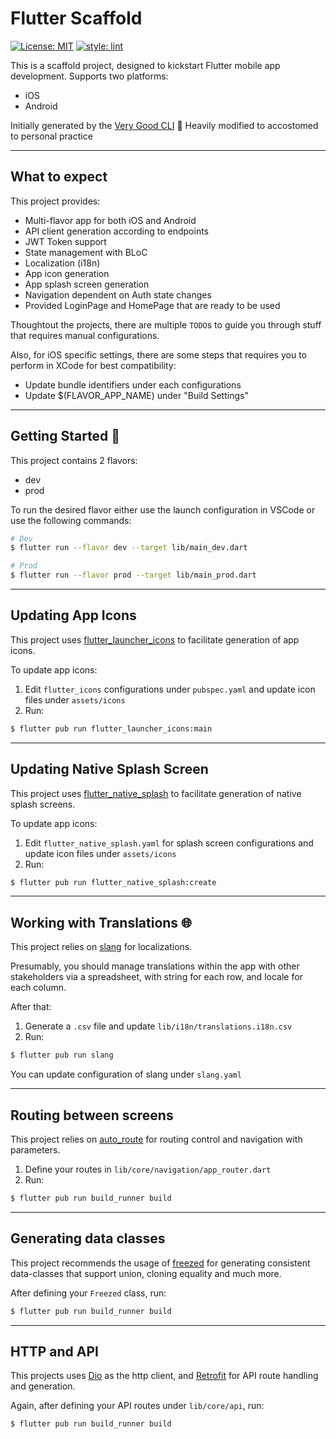 # Flutter Scaffold

[![License: MIT](https://img.shields.io/badge/license-MIT-blue.svg)](https://opensource.org/licenses/MIT)
[![style: lint](https://img.shields.io/badge/style-lint-4BC0F5.svg)](https://pub.dev/packages/lint)

This is a scaffold project, designed to kickstart Flutter mobile app development.
Supports two platforms:
- iOS
- Android

Initially generated by the [Very Good CLI](https://github.com/VeryGoodOpenSource/very_good_cli) 🤖
Heavily modified to accostomed to personal practice

---

## What to expect

This project provides:
- Multi-flavor app for both iOS and Android
- API client generation according to endpoints
- JWT Token support
- State management with BLoC
- Localization (i18n)
- App icon generation
- App splash screen generation
- Navigation dependent on Auth state changes
- Provided LoginPage and HomePage that are ready to be used

Thoughtout the projects, there are multiple `TODO`s to guide you through stuff that requires manual configurations.

Also, for iOS specific settings, there are some steps that requires you to perform in XCode for best compatibility:
- Update bundle identifiers under each configurations
- Update $(FLAVOR_APP_NAME) under "Build Settings"

---

## Getting Started 🚀

This project contains 2 flavors:

- dev
- prod

To run the desired flavor either use the launch configuration in VSCode or use the following commands:

```sh
# Dev
$ flutter run --flavor dev --target lib/main_dev.dart

# Prod
$ flutter run --flavor prod --target lib/main_prod.dart
```

---

## Updating App Icons

This project uses [flutter_launcher_icons](https://pub.dev/packages/flutter_launcher_icons) to facilitate generation of app icons.

To update app icons:

1. Edit `flutter_icons` configurations under `pubspec.yaml` and update icon files under `assets/icons`
2. Run:

```sh
$ flutter pub run flutter_launcher_icons:main
```

---

## Updating Native Splash Screen

This project uses [flutter_native_splash](https://pub.dev/packages/flutter_native_splash) to facilitate generation of native splash screens.

To update app icons:

1. Edit `flutter_native_splash.yaml` for splash screen configurations and update icon files under `assets/icons`
2. Run:

```sh
$ flutter pub run flutter_native_splash:create
```

---

## Working with Translations 🌐

This project relies on [slang](https://pub.dev/packages/slang) for localizations.

Presumably, you should manage translations within the app with other stakeholders via a spreadsheet, with string for each row, and locale for each column.

After that:

1. Generate a `.csv` file and update `lib/i18n/translations.i18n.csv`
2. Run:

```sh
$ flutter pub run slang
```

You can update configuration of slang under `slang.yaml`

---

## Routing between screens

This project relies on [auto_route](https://pub.dev/packages/auto_route) for routing control and navigation with parameters.

1. Define your routes in `lib/core/navigation/app_router.dart`
2. Run:

```sh
$ flutter pub run build_runner build
```

---

## Generating data classes

This project recommends the usage of [freezed](https://pub.dev/packages/freezed) for generating consistent data-classes that support union, cloning equality and much more.

After defining your `Freezed` class, run:

```sh
$ flutter pub run build_runner build
```

---

## HTTP and API

This projects uses [Dio](https://pub.dev/packages/dio) as the http client, and [Retrofit](https://pub.dev/packages/retrofit) for API route handling and generation.

Again, after defining your API routes under `lib/core/api`, run:

```sh
$ flutter pub run build_runner build
```
